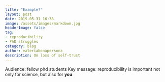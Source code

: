 ```yaml
---
title: "Example?"
layout: post
date: 2019-05-31 16:38
image: /assets/images/markdown.jpg
headerImage: false
tag:
- reproducibility
- PhD struggles
category: blog
author: valeriabonapersona
description: On loss of self-trust
---
```


Audience: fellow phd students
Key message: reproducibility is important not only for science, but also for **you**
